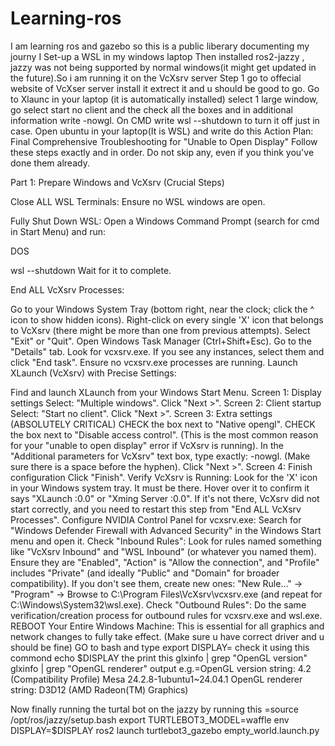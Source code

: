 # Learning-ros
I am learning ros and gazebo so this is a public liberary documenting my journy
I Set-up a WSL in my windows laptop
Then installed ros2-jazzy , jazzy was not being supported by normal windows(it might get updated in the future).So i am running it on the  VcXsrv server 
Step 1 go to offecial website of VcXser server install it extrect it and u should be good to go.
Go to Xlaunc in your laptop (it is automatically installed) select 1 large window, go select start no client and the check all the boxes and in additional information write -nowgl.
On CMD write wsl --shutdown to turn it off just in case.
Open ubuntu in your laptop(It is WSL) and write 
do this 
Action Plan: Final Comprehensive Troubleshooting for "Unable to Open Display"
Follow these steps exactly and in order. Do not skip any, even if you think you've done them already.

Part 1: Prepare Windows and VcXsrv (Crucial Steps)

Close ALL WSL Terminals: Ensure no WSL windows are open.

Fully Shut Down WSL: Open a Windows Command Prompt (search for cmd in Start Menu) and run:

DOS

wsl --shutdown
Wait for it to complete.

End ALL VcXsrv Processes:

Go to your Windows System Tray (bottom right, near the clock; click the ^ icon to show hidden icons).
Right-click on every single 'X' icon that belongs to VcXsrv (there might be more than one from previous attempts). Select "Exit" or "Quit".
Open Windows Task Manager (Ctrl+Shift+Esc). Go to the "Details" tab. Look for vcxsrv.exe. If you see any instances, select them and click "End task". Ensure no vcxsrv.exe processes are running.
Launch XLaunch (VcXsrv) with Precise Settings:

Find and launch XLaunch from your Windows Start Menu.
Screen 1: Display settings
Select: "Multiple windows".
Click "Next >".
Screen 2: Client startup
Select: "Start no client".
Click "Next >".
Screen 3: Extra settings (ABSOLUTELY CRITICAL)
CHECK the box next to "Native opengl".
CHECK the box next to "Disable access control". (This is the most common reason for your "unable to open display" error if VcXsrv is running).
In the "Additional parameters for VcXsrv" text box, type exactly: -nowgl. (Make sure there is a space before the hyphen).
Click "Next >".
Screen 4: Finish configuration
Click "Finish".
Verify VcXsrv is Running: Look for the 'X' icon in your Windows system tray. It must be there. Hover over it to confirm it says "XLaunch :0.0" or "Xming Server :0.0". If it's not there, VcXsrv did not start correctly, and you need to restart this step from "End ALL VcXsrv Processes".
Configure NVIDIA Control Panel for vcxsrv.exe:
Search for "Windows Defender Firewall with Advanced Security" in the Windows Start menu and open it.
Check "Inbound Rules":
Look for rules named something like "VcXsrv Inbound" and "WSL Inbound" (or whatever you named them).
Ensure they are "Enabled", "Action" is "Allow the connection", and "Profile" includes "Private" (and ideally "Public" and "Domain" for broader compatibility).
If you don't see them, create new ones: "New Rule..." -> "Program" -> Browse to C:\Program Files\VcXsrv\vcxsrv.exe (and repeat for C:\Windows\System32\wsl.exe).
Check "Outbound Rules": Do the same verification/creation process for outbound rules for vcxsrv.exe and wsl.exe.
REBOOT Your Entire Windows Machine: This is essential for all graphics and network changes to fully take effect.
(Make sure u have correct driver and u should be fine)
GO to bash and type  export DISPLAY=<your ip address>
check it using this commond  echo $DISPLAY
the print this glxinfo | grep "OpenGL version"
glxinfo | grep "OpenGL renderer"
output e.g.=OpenGL version string: 4.2 (Compatibility Profile) Mesa 24.2.8-1ubuntu1~24.04.1
OpenGL renderer string: D3D12 (AMD Radeon(TM) Graphics)


Now finally running the turtal bot on the jazzy
 by running this =source /opt/ros/jazzy/setup.bash
export TURTLEBOT3_MODEL=waffle
env DISPLAY=$DISPLAY ros2 launch turtlebot3_gazebo empty_world.launch.py
